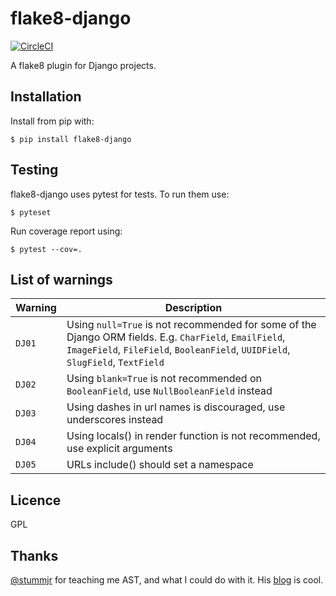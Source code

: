 # flake8-django

[![CircleCI](https://circleci.com/gh/rocioar/flake8-django/tree/master.svg?style=svg)](https://circleci.com/gh/rocioar/flake8-django/tree/master)

A flake8 plugin for Django projects.

## Installation

Install from pip with:

```
$ pip install flake8-django
```

## Testing

flake8-django uses pytest for tests. To run them use:

```
$ pyteset
````

Run coverage report using:

```
$ pytest --cov=.
```

## List of warnings

| Warning | Description |
| --- | --- |
| `DJ01` | Using `null=True` is not recommended for some of the Django ORM fields. E.g. `CharField`, `EmailField`, `ImageField`, `FileField`, `BooleanField`, `UUIDField`, `SlugField`, `TextField` |
| `DJ02` | Using `blank=True` is not recommended on `BooleanField`, use `NullBooleanField` instead |
| `DJ03` | Using dashes in url names is discouraged, use underscores instead |
| `DJ04` | Using locals() in render function is not recommended, use explicit arguments |
| `DJ05` | URLs include() should set a namespace |

## Licence

GPL

## Thanks

[@stummjr](https://github.com/stummjr) for teaching me AST, and what I could do with it. His [blog](https://dunderdoc.wordpress.com/) is cool.
